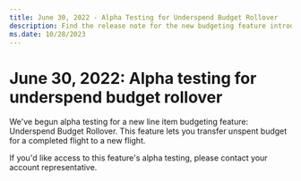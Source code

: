 ```yaml
---
title: June 30, 2022 - Alpha Testing for Underspend Budget Rollover
description: Find the release note for the new budgeting feature introduced for alpha testing - Underspend Budget Rollover.
ms.date: 10/28/2023
---
```


# June 30, 2022: Alpha testing for underspend budget rollover

We've begun alpha testing for a new line item budgeting feature: Underspend Budget Rollover. This feature lets you transfer unspent budget for a completed flight to a new flight.

If you'd like access to this feature's alpha testing, please contact your account representative.
